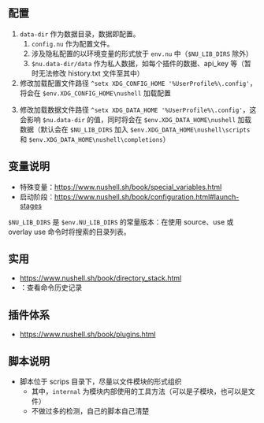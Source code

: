 ## 配置

1. `data-dir` 作为数据目录，数据即配置。
   1. `config.nu` 作为配置文件。
   2. 涉及隐私配置的以环境变量的形式放于 `env.nu` 中（`$NU_LIB_DIRS` 除外）
   3. `$nu.data-dir/data` 作为私人数据，如每个插件的数据、api_key 等（暂时无法修改 history.txt 文件至其中）
2. 修改加载配置文件路径 `^setx XDG_CONFIG_HOME '%UserProfile%\.config'`，将会在 `$env.XDG_CONFIG_HOME\nushell` 加载配置
<!-- 环境变量设置 -->
3. 修改加载数据文件路径 `^setx XDG_DATA_HOME '%UserProfile%\.config'`，这会影响 `$nu.data-dir` 的值，同时将会在 `$env.XDG_DATA_HOME\nushell` 加载数据（默认会在 `$NU_LIB_DIRS` 加入 `$env.XDG_DATA_HOME\nushell\scripts` 和 `$env.XDG_DATA_HOME\nushell\completions`）
<!-- 注意：这样语法检查不会生效，在 config.nu 中显示指定 $NU_LIB_DIRS 比较好 -->

## 变量说明

- 特殊变量：https://www.nushell.sh/book/special_variables.html
- 启动阶段：https://www.nushell.sh/book/configuration.html#launch-stages

`$NU_LIB_DIRS` 是 `$env.NU_LIB_DIRS` 的常量版本：在使用 source、use 或 overlay use 命令时将搜索的目录列表。

## 实用

- https://www.nushell.sh/book/directory_stack.html
- <Ctrl-R>：查看命令历史记录

## 插件体系

- https://www.nushell.sh/book/plugins.html

## 脚本说明

- 脚本位于 scrips 目录下，尽量以文件模块的形式组织
  - 其中，`internal` 为模块内部使用的工具方法（可以是子模块，也可以是文件）
  - 不做过多的检测，自己的脚本自己清楚
